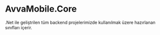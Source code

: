 # AvvaMobile.Core
.Net ile geliştrilen tüm backend projelerimizde kullanılmak üzere hazırlanan sınıfları içerir.
